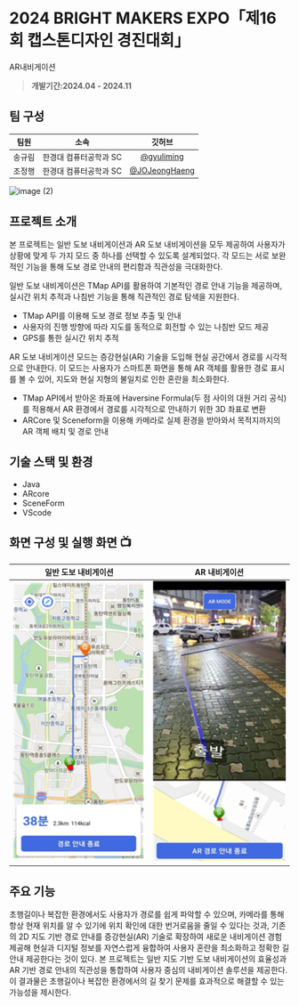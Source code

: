 # 2024 BRIGHT MAKERS EXPO「제16회 캡스톤디자인 경진대회」
AR내비게이션

> **개발기간:2024.04 - 2024.11**

## 팀 구성
|팀원|소속|깃허브|
|:---:|:---:|:---:|
|송규림|한경대 컴퓨터공학과 SC|[@gyuliming](https://github.com/gyuliming)|
|조정행|한경대 컴퓨터공학과 SC|[@JOJeongHaeng](https://github.com/JOJeongHaeng)|

<img width="1416" height="956" alt="image (2)" src="https://github.com/user-attachments/assets/0d9ed66d-83ab-4401-92f7-3573d957f5c2" />

## 프로젝트 소개

본 프로젝트는 일반 도보 내비게이션과 AR 도보 내비게이션을 모두 제공하여 사용자가 상황에 맞게 두 가지 모드 중 하나를 선택할 수 있도록 설계되었다. 각 모드는 서로 보완적인 기능을 통해 도보 경로 안내의 편리함과 직관성을 극대화한다.

 일반 도보 내비게이션은 TMap API를 활용하여 기본적인 경로 안내 기능을 제공하며, 실시간 위치 추적과 나침반 기능을 통해 직관적인 경로 탐색을 지원한다.
- TMap API를 이용해 도보 경로 정보 추출 및 안내
- 사용자의 진행 방향에 따라 지도를 동적으로 회전할 수 있는 나침반 모드 제공  
- GPS를 통한 실시간 위치 추적
 
 AR 도보 내비게이션 모드는 증강현실(AR) 기술을 도입해 현실 공간에서 경로를 시각적으로 안내한다. 이 모드는 사용자가 스마트폰 화면을 통해 AR 객체를 활용한 경로 표시를 볼 수 있어, 지도와 현실 지형의 불일치로 인한 혼란을 최소화한다.
- TMap API에서 받아온 좌표에 Haversine Formula(두 점 사이의 대원 거리 공식)를 적용해서 AR 환경에서 경로를 시각적으로 안내하기 위한 3D 좌표로 변환
- ARCore 및 Sceneform을 이용해 카메라로 실제 환경을 받아와서 목적지까지의 AR 객체 배치 및 경로 안내

## 기술 스택 및 환경
- Java
- ARcore
- SceneForm
- VScode   


## 화면 구성 및 실행 화면 📺
| 일반 도보 내비게이션 | AR 내비게이션 |
| :-------------------------------------------: | :------------: |
| <img width="329" src="image/common.png"/> | <img width="329" src="image/AR.png"/> |  

## 주요 기능

 초행길이나 복잡한 환경에서도 사용자가 경로를 쉽게 파악할 수 있으며, 카메라를 통해 항상 현재 위치를 알 수 있기에 위치 확인에 대한 번거로움을 줄일 수 있다는 것과, 
기존의 2D 지도 기반 경로 안내를 증강현실(AR) 기술로 확장하여 새로운 내비게이션 경험 제공해 현실과 디지털 정보를 자연스럽게 융합하여 사용자 혼란을 최소화하고 정확한 길 안내 제공한다는 것이 있다.
 본 프로젝트는 일반 지도 기반 도보 내비게이션의 효율성과 AR 기반 경로 안내의 직관성을 통합하여 사용자 중심의 내비게이션 솔루션을 제공한다. 이 결과물은 초행길이나 복잡한 환경에서의 길 찾기 문제를 효과적으로 해결할 수 있는 가능성을 제시한다.
